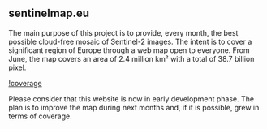 ## sentinelmap.eu

The main purpose of this project is to provide, every month, the best possible cloud-free mosaic of Sentinel-2 images. The intent is to cover a significant region of Europe through a web map open to everyone. From June, the map covers an area of 2.4 million km² with a total of 38.7 billion pixel.

[!coverage](http://www.sentinelmap.eu/lib/images/coverage.png)

Please consider that this website is now in early development phase. The plan is to improve the map during next months and, if it is possible, grew in terms of coverage.

